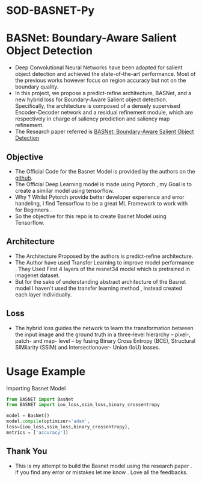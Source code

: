 # SOD-BASNET-Py
# BASNet: Boundary-Aware Salient Object Detection

- Deep Convolutional Neural Networks have been adopted for salient object detection and achieved the state-of-the-art performance. Most of the previous works however focus on region accuracy but not on the boundary quality.
- In this project, we propose a predict-refine architecture, BASNet, and a new hybrid loss for Boundary-Aware Salient object detection. Specifically, the architecture is composed of a densely supervised Encoder-Decoder network and a residual refinement module, which are respectively in charge of saliency prediction and saliency map refinement.
- The Research paper referred  is [BASNet: Boundary-Aware Salient Object Detection](https://openaccess.thecvf.com/content_CVPR_2019/papers/Qin_BASNet_Boundary-Aware_Salient_Object_Detection_CVPR_2019_paper.pdf "BASNet: Boundary-Aware Salient Object Detection") 

## Objective 
- The Official Code for the Basnet Model is provided by the authors on the [github](https://github.com/xuebinqin/BASNet "github").
- The Official Deep Learning model is made using Pytorch , my Goal is to create a similar model using tensorflow.
- Why ? Whilst Pytorch provide better developer experience and error handeling, I find Tensorflow to be a great ML Framework to work with for Beginners .  
- So the objective for this repo is to create Basnet Model using Tensorflow.

## Architecture
- The Architecture Proposed by the authors is predict-refine architecture.
- The Author have used  Transfer Learning  to improve model performance . They Used First 4 layers of the resnet34 model which is pretrained in imagenet dataset.
- But for the sake of understanding abstract architecture of the Basnet model I haven't used the transfer learning method , instead created each layer individually.

## Loss
- The hybrid loss guides the network to learn the transformation between the input image and the ground truth in a three-level hierarchy – pixel-, patch- and map- level – by fusing Binary Cross Entropy (BCE), Structural SIMilarity (SSIM) and Intersectionover- Union (IoU) losses.

# Usage Example
Importing Basnet Model

```python
from BASNET import BasNet
from BASNET import iou_loss,ssim_loss,binary_crossentropy

model = BasNet()
model.compile(optimizer='adam',
loss=[iou_loss,ssim_loss,binary_crossentropy],
metrics = ['accuracy'])

```

## Thank You 
- This is my attempt to build the Basnet model using the research paper . If you find any error or mistakes let me know . Love all the feedbacks.

